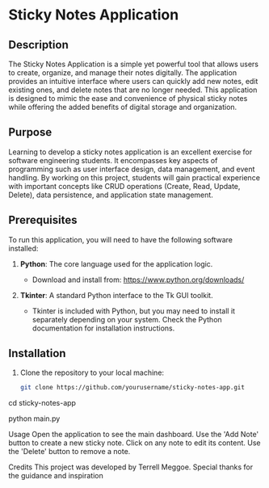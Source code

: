 # Sticky Notes Application

## Description
The Sticky Notes Application is a simple yet powerful tool that allows users to create, organize, and manage their notes digitally. The application provides an intuitive interface where users can quickly add new notes, edit existing ones, and delete notes that are no longer needed. This application is designed to mimic the ease and convenience of physical sticky notes while offering the added benefits of digital storage and organization.

## Purpose
Learning to develop a sticky notes application is an excellent exercise for software engineering students. It encompasses key aspects of programming such as user interface design, data management, and event handling. By working on this project, students will gain practical experience with important concepts like CRUD operations (Create, Read, Update, Delete), data persistence, and application state management.

## Prerequisites
To run this application, you will need to have the following software installed:

1. **Python**: The core language used for the application logic.
   - Download and install from: https://www.python.org/downloads/

2. **Tkinter**: A standard Python interface to the Tk GUI toolkit.
   - Tkinter is included with Python, but you may need to install it separately depending on your system. Check the Python documentation for installation instructions.

## Installation
1. Clone the repository to your local machine:
   ```sh
   git clone https://github.com/yourusername/sticky-notes-app.git

cd sticky-notes-app


python main.py


Usage
Open the application to see the main dashboard.
Use the 'Add Note' button to create a new sticky note.
Click on any note to edit its content.
Use the 'Delete' button to remove a note.


Credits
This project was developed by Terrell Meggoe. Special thanks for the guidance and inspiration
